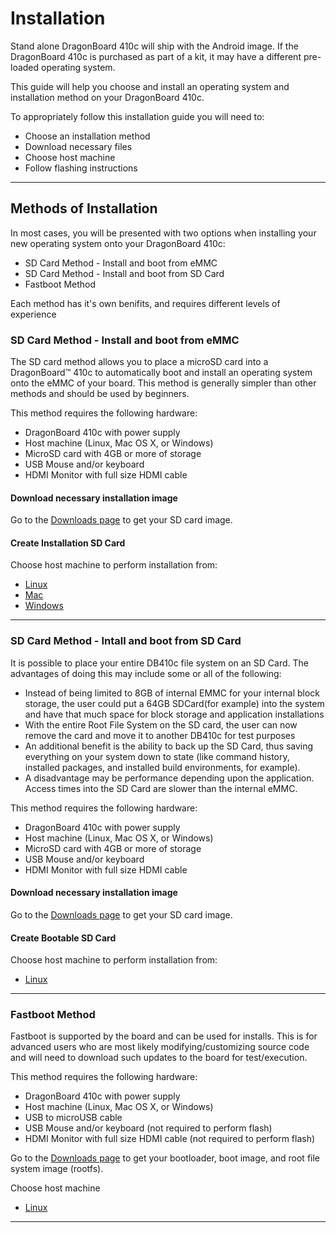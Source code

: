 # Installation

Stand alone DragonBoard 410c will ship with the Android image. If the DragonBoard 410c is purchased as part of a kit, it may have a different pre-loaded operating system.

This guide will help you choose and install an operating system and installation method on your DragonBoard 410c.

To appropriately follow this installation guide you will need to:

- Choose an installation method
- Download necessary files
- Choose host machine
- Follow flashing instructions

***

## Methods of Installation

In most cases, you will be presented with two options when installing your new operating system onto your DragonBoard 410c:

- SD Card Method - Install and boot from eMMC
- SD Card Method - Install and boot from SD Card
- Fastboot Method

Each method has it's own benifits, and requires different levels of experience

### SD Card Method - Install and boot from eMMC

The SD card method allows you to place a microSD card into a DragonBoard™ 410c to automatically boot and install an operating system onto the eMMC of your board. This method is generally simpler than other methods and should be used by beginners.

This method requires the following hardware:

- DragonBoard 410c with power supply
- Host machine (Linux, Mac OS X, or Windows)
- MicroSD card with 4GB or more of storage
- USB Mouse and/or keyboard
- HDMI Monitor with full size HDMI cable

#### Download necessary installation image
Go to the [Downloads page](../Downloads/README.md) to get your SD card image.

#### Create Installation SD Card
Choose host machine to perform installation from:

- [Linux](LinuxSD.md)
- [Mac](MacSD.md)
- [Windows](WindowsSD.md)

***

### SD Card Method - Intall and boot from SD Card
It is possible to place your entire DB410c file system on an SD Card.  The advantages of doing this may include some or all of the following:

- Instead of being limited to 8GB of internal EMMC for your internal block storage, the user could put a 64GB SDCard(for example) into the system and have that much space for block storage and application installations
- With the entire Root File System on the SD card, the user can now remove the card and move it to another DB410c for test purposes
- An additional benefit is the ability to back up the SD Card, thus saving everything on your system down to state (like command history, installed packages, and installed build environments, for example).
- A disadvantage may be performance depending upon the application. Access times into the SD Card are slower than the internal eMMC.

This method requires the following hardware:

- DragonBoard 410c with power supply
- Host machine (Linux, Mac OS X, or Windows)
- MicroSD card with 4GB or more of storage
- USB Mouse and/or keyboard
- HDMI Monitor with full size HDMI cable

#### Download necessary installation image
Go to the [Downloads page](../Downloads/README.md) to get your SD card image.

#### Create Bootable SD Card
Choose host machine to perform installation from:

- [Linux](LinuxSDBoot.md)
***

### Fastboot Method

Fastboot is supported by the board and can be used for installs. This is for advanced users who are most likely modifying/customizing source code and will need to download such updates to the board for test/execution.

This method requires the following hardware:

- DragonBoard 410c with power supply
- Host machine (Linux, Mac OS X, or Windows)
- USB to microUSB cable
- USB Mouse and/or keyboard (not required to perform flash)
- HDMI Monitor with full size HDMI cable (not required to perform flash)

Go to the [Downloads page](../Downloads/README.md) to get your bootloader, boot image, and root file system image (rootfs).

Choose host machine

- [Linux](LinuxFastboot.md)

***

